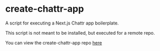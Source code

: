 # create-chattr-app

A script for executing a Next.js Chattr app boilerplate.

This script is not meant to be installed, but executed for a remote repo.

You can view the create-chattr-app repo [here](https://github.com/christianbmartinez/create-chattr-app)

